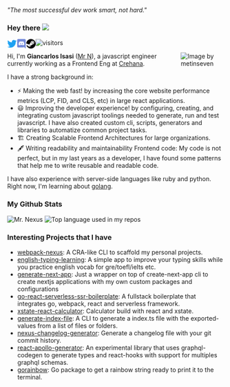 _"The most successful dev work smart, not hard."_

### Hey there <img src="https://media.giphy.com/media/hvRJCLFzcasrR4ia7z/giphy.gif" width="25px">
<a href="https://twitter.com/NexusZGT" target="_blank">
  <img align="left" alt="Giancarlos Isasi (Mr. N) | Twitter" width="22px" src="assets/twitter.svg" />
</a>
<a href="https://discord.gg/JxCxNyy5" target="_blank">
  <img align="left" alt="Mr.N | Discord Channel" width="22px" src="assets/discord.svg" />
</a>
<!-- <a href="https://www.linkedin.com/in/giancarlos-isasi/" target="_blank">
  <img align="left" alt="Giancarlos Isasi (Mr. N) | LinkedIN" width="30px"" src="assets/youtube.webp" />
</a> -->
<a href="https://steamcommunity.com/id/NexusZGT/" target="_blank">
  <img align="left" alt="Giancarlos Isasi (Mr. N) | Steam" width="22px" src="assets/steam.svg" />
</a>

![visitors](https://visitor-badge.glitch.me/badge?page_id=GiancarlosIO.GiancarlosIOMrN)

<img align="right" width="20%" src="https://media.giphy.com/media/xUA7bdpLxQhsSQdyog/giphy.gif" alt="Image by metinseven">

Hi, I'm **Giancarlos Isasi** (<a href="https://giancarlos-isasi.com/" target="_blank">Mr N</a>), a javascript engineer currently working as a Frontend Eng at <a href="https://www.crehana.com/?utm_source=from-mr-n" target="_blank">Crehana</a>.

I have a strong background in:
- ⚡ Making the web fast!  by increasing the core website performance metrics (LCP, FID, and CLS, etc) in large react applications.
- 😃 Improving the developer experience! by configuring, creating, and integrating custom javascript toolings needed to generate, run and test javascript. I have also created custom cli, scripts, generators and libraries to automatize common project tasks.
- 🏗️ Creating Scalable Frontend Architectures for large organizations.
- 🖋️ Writing readability and maintainability Frontend code: My code is not perfect, but in my last years as a developer, I have found some patterns that help me to write reusable and readable code.

I have also experience with server-side languages like ruby and python. Right now, I'm learning about
<a href="https://golang.org/" target="_blank">golang</a>.

### My Github Stats
<img src="https://github-readme-stats.vercel.app/api?username=GiancarlosIO&hide_title=1&theme=tokyonight" alt="Mr. Nexus">

<img width="" src="https://github-readme-stats.vercel.app/api/top-langs/?username=GiancarlosIO&layout=compact&hide_title=1&card_width=300&theme=tokyonight" alt="Top language used in my repos" />


<!-- ### Frontend experience in:
<img src="https://img.shields.io/static/v1?message=react&color=blue">

### Exp Backend with:
I have also experience with server-side languages like ruby and python. Right now I'm learning about
<a href="https://golang.org/" target="_blank">golang</a>

### Devops with: -->


### Interesting Projects that I have
* [webpack-nexus](https://github.com/GiancarlosIO/webpack-nexus): A CRA-like CLI to scaffold my personal projects.
* [english-typing-learning](https://github.com/GiancarlosIO/english-typing-learning): A simple app to improve your typing skills while you practice english vocab for gre/toefl/ielts etc.
* [generate-next-app](https://github.com/GiancarlosIO/generate-next-app): Just a wrapper on top of create-next-app cli to create nextjs applications with my own custom packages and configurations
* [go-react-serverless-ssr-boilerplate](https://github.com/GiancarlosIO/go-react-serverles-ssr-boilerplate): A fullstack boilerplate that integrates go, webpack, react and serverless framework.
* [xstate-react-calculator](https://github.com/GiancarlosIO/xstate-react-calculator): Calculator build with react and xstate.
* [generate-index-file](https://github.com/GiancarlosIO/generate-index-file): A CLI to generate a index.ts file with the exported-values from a list of files or folders.
* [nexus-changelog-generator](https://github.com/GiancarlosIO/nexus-changelog-generator): Generate a changelog file with your git commit history.
* [react-apollo-generator](https://github.com/GiancarlosIO/react-apollo-generator): An experimental library that uses graphql-codegen to generate types and react-hooks with support for multiples graphql schemas.
* [gorainbow](https://github.com/GiancarlosIO/gorainbow): Go package to get a rainbow string ready to print it to the terminal.
